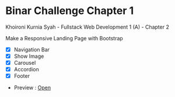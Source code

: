 # Binar Challenge Chapter 1

Khoironi Kurnia Syah - Fullstack Web Development 1 (A) - Chapter 2

Make a Responsive Landing Page with Bootstrap

- [x] Navigation Bar
- [x] Show Image
- [x] Carousel
- [x] Accordion
- [x] Footer

- Preview : [Open](https://synrgy-5-fsw-1-cihuy.github.io/synrgy-roni-fsw1-cihuy/)
